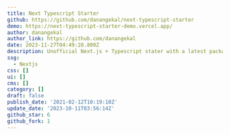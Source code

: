 ```yaml
---
title: Next Typescript Starter
github: https://github.com/danangekal/next-typescript-starter
demo: https://next-typescript-starter-demo.vercel.app/
author: danangekal
author_link: https://github.com/danangekal
date: 2023-11-27T04:49:28.800Z
description: Unofficial Next.js + Typescript stater with a latest package
ssg:
  - Nextjs
css: []
ui: []
cms: []
category: []
draft: false
publish_date: '2021-02-12T10:19:10Z'
update_date: '2023-10-11T03:56:14Z'
github_star: 6
github_fork: 1
---
```

